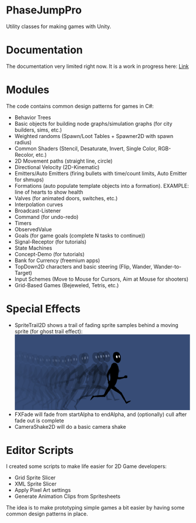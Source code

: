 # PhaseJumpPro
Utility classes for making games with Unity.

# Documentation

The documentation very limited right now. It is a work in progress here: [Link](https://coinbump.github.io/PhaseJumpPro/)

# Modules

The code contains common design patterns for games in C#:

- Behavior Trees
- Basic objects for building node graphs/simulation graphs (for city builders, sims, etc.)
- Weighted randoms (Spawn/Loot Tables + Spawner2D with spawn radius)
- Common Shaders (Stencil, Desaturate, Invert, Single Color, RGB-Recolor, etc.)
- 2D Movement paths (straight line, circle)
- Directional Velocity (2D-Kinematic)
- Emitters/Auto Emitters (firing bullets with time/count limits, Auto Emitter for shmups)
- Formations (auto populate template objects into a formation). EXAMPLE: line of hearts to show health
- Valves (for animated doors, switches, etc.)
- Interpolation curves
- Broadcast-Listener
- Command (for undo-redo)
- Timers
- ObservedValue
- Goals (for game goals (complete N tasks to continue))
- Signal-Receptor (for tutorials)
- State Machines
- Concept-Demo (for tutorials)
- Bank for Currency (freemium apps)
- TopDown2D characters and basic steering (Flip, Wander, Wander-to-Target)
- Input Schemes (Move to Mouse for Cursors, Aim at Mouse for shooters)
- Grid-Based Games (Bejeweled, Tetris, etc.)

# Special Effects
- SpriteTrail2D shows a trail of fading sprite samples behind a moving sprite (for ghost trail effect): ![alt text](https://github.com/CoinBump/PhaseJumpPro/blob/master/Documentation/Resources/Art/SpriteTrail2D.png)
- FXFade will fade from startAlpha to endAlpha, and (optionally) cull after fade out is complete
- CameraShake2D will do a basic camera shake

# Editor Scripts

I created some scripts to make life easier for 2D Game developers:
- Grid Sprite Slicer
- XML Sprite Slicer
- Apply Pixel Art settings
- Generate Animation Clips from Spritesheets

The idea is to make prototyping simple games a bit easier by having some common design patterns in place.
